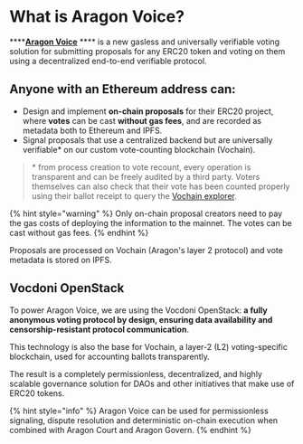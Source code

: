 # What is Aragon Voice?

****[**Aragon Voice**](https://voice.aragon.org) **** is a new gasless and universally verifiable voting solution for submitting proposals for any ERC20 token and voting on them using a decentralized end-to-end verifiable protocol.

## Anyone with an Ethereum address can:

* Design and implement **on-chain proposals** for their ERC20 project, where **votes** can be cast **without gas fees**, and are recorded as metadata both to Ethereum and IPFS.&#x20;
* Signal proposals that use a centralized backend but are universally verifiable\* on our custom vote-counting blockchain (Vochain).&#x20;

> \* from process creation to vote recount, every operation is transparent and can be freely audited by a third party. Voters themselves can also check that their vote has been counted properly using their ballot receipt to query the [Vochain explorer](https://explorer.vote).

{% hint style="warning" %}
Only on-chain proposal creators need to pay the gas costs of deploying the information to the mainnet. The votes can be cast without gas fees.&#x20;
{% endhint %}

Proposals are processed on Vochain (Aragon's layer 2 protocol) and vote metadata is stored on IPFS.&#x20;

## **Vocdoni OpenStack**

To power Aragon Voice, we are using the Vocdoni OpenStack: **a fully anonymous voting protocol by design, ensuring data availability and censorship-resistant protocol communication**.&#x20;

This technology is also the base for Vochain, a layer-2 (L2) voting-specific blockchain, used for accounting ballots transparently.

The result is a completely permissionless, decentralized, and highly scalable governance solution for DAOs and other initiatives that make use of ERC20 tokens.

{% hint style="info" %}
Aragon Voice can be used for permissionless signaling, dispute resolution and deterministic on-chain execution when combined with Aragon Court and Aragon Govern.
{% endhint %}
